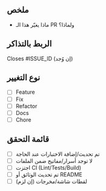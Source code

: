## ملخص
- ماذا يغيّر هذا الـ PR ولماذا؟

## الربط بالتذاكر
Closes #ISSUE_ID (إن وُجد)

## نوع التغيير
- [ ] Feature
- [ ] Fix
- [ ] Refactor
- [ ] Docs
- [ ] Chore

## قائمة التحقق
- [ ] تم تحديث/إضافة الاختبارات عند الحاجة
- [ ] لا توجد أسرار/مفاتيح ضمن الملفات
- [ ] اجتزت CI (Lint/Tests/Build)
- [ ] تم تحديث الوثائق أو README
- [ ] لقطات شاشة/مخرجات (إن لزم)
